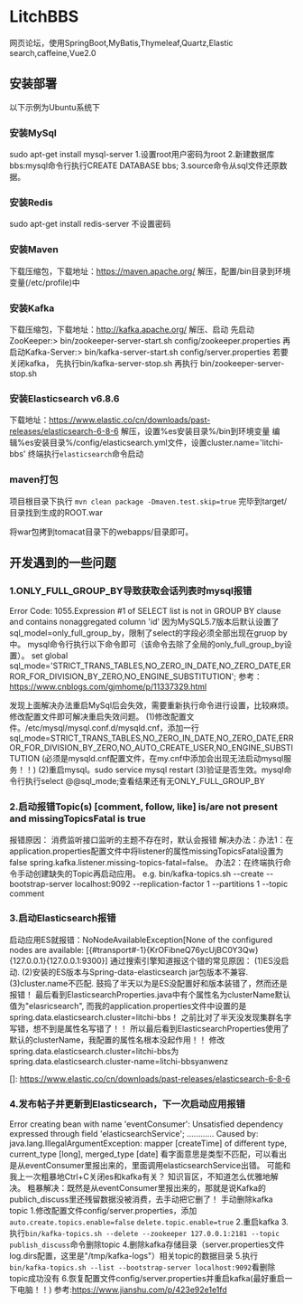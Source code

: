 # LitchBBS

网页论坛，使用SpringBoot,MyBatis,Thymeleaf,Quartz,Elastic search,caffeine,Vue2.0

## 安装部署
以下示例为Ubuntu系统下

### 安装MySql
sudo apt-get install mysql-server
1.设置root用户密码为root
2.新建数据库bbs:mysql命令行执行CREATE DATABASE bbs;
3.source命令从sql文件还原数据。

### 安装Redis
sudo apt-get install redis-server
不设置密码

### 安装Maven
下载压缩包，下载地址：https://maven.apache.org/
解压，配置/bin目录到环境变量(/etc/profile)中

### 安装Kafka
下载压缩包，下载地址：http://kafka.apache.org/
解压、启动
先启动ZooKeeper:> bin/zookeeper-server-start.sh config/zookeeper.properties
再启动Kafka-Server:> bin/kafka-server-start.sh config/server.properties
若要关闭kafka，
先执行bin/kafka-server-stop.sh
再执行 bin/zookeeper-server-stop.sh

### 安装Elasticsearch v6.8.6
下载地址：https://www.elastic.co/cn/downloads/past-releases/elasticsearch-6-8-6
解压，设置%es安装目录%/bin到环境变量
编辑%es安装目录%/config/elasticsearch.yml文件，设置cluster.name='litchi-bbs'
终端执行`elasticsearch`命令启动

### maven打包

项目根目录下执行
`mvn clean package -Dmaven.test.skip=true`
完毕到target/目录找到生成的ROOT.war

将war包拷到tomacat目录下的webapps/目录即可。


## 开发遇到的一些问题
### 1.ONLY_FULL_GROUP_BY导致获取会话列表时mysql报错
Error Code: 1055.Expression #1 of SELECT list is not in GROUP BY clause and contains nonaggregated column 'id'
因为MySQL5.7版本后默认设置了sql_model=only_full_group_by，限制了select的字段必须全部出现在gruop by中。
mysql命令行执行以下命令即可（该命令去除了全局的only_full_group_by设置）。
set global sql_mode='STRICT_TRANS_TABLES,NO_ZERO_IN_DATE,NO_ZERO_DATE,ERROR_FOR_DIVISION_BY_ZERO,NO_ENGINE_SUBSTITUTION';
参考：https://www.cnblogs.com/gjmhome/p/11337329.html

发现上面解决办法重启MySql后会失效，需要重新执行命令进行设置，比较麻烦。修改配置文件即可解决重启失效问题。
(1)修改配置文件。/etc/mysql/mysql.conf.d/mysqld.cnf，添加一行
  sql_mode=STRICT_TRANS_TABLES,NO_ZERO_IN_DATE,NO_ZERO_DATE,ERROR_FOR_DIVISION_BY_ZERO,NO_AUTO_CREATE_USER,NO_ENGINE_SUBSTITUTION
  (必须是mysqld.cnf配置文件，在my.cnf中添加会出现无法启动mysql服务！！)
(2)重启mysql。sudo service mysql restart
(3)验证是否生效。mysql命令行执行select @@sql_mode;查看结果还有无ONLY_FULL_GROUP_BY

### 2.启动报错Topic(s) [comment, follow, like] is/are not present and missingTopicsFatal is true
报错原因： 消费监听接口监听的主题不存在时，默认会报错
解决办法：办法1：在application.properties配置文件中将listener的属性missingTopicsFatal设置为false
spring.kafka.listener.missing-topics-fatal=false。
办法2：在终端执行命令手动创建缺失的Topic再启动应用。
e.g. bin/kafka-topics.sh --create --bootstrap-server localhost:9092 --replication-factor 1 --partitions 1 --topic comment

### 3.启动Elasticsearch报错
启动应用ES就报错：NoNodeAvailableException[None of the configured nodes are available: [{#transport#-1}{KrOFibneQ76ycUjBC0Y3Qw}{127.0.0.1}{127.0.0.1:9300}] 
通过搜索引擎知道报这个错的常见原因：
(1)ES没启动.
(2)安装的ES版本与Spring-data-elasticsearch jar包版本不兼容.
(3)cluster.name不匹配.
鼓捣了半天以为是ES没配置好和版本装错了，然而还是报错！
最后看到ElasticsearchProperties.java中有个属性名为clusterName默认值为"elasricsearch",
而我的application.properties文件中设置的是spring.data.elasticsearch.cluster=litchi-bbs！
之前比对了半天没发现集群名字写错，想不到是属性名写错了！！
所以最后看到ElasticsearchProperties使用了默认的clusterName，我配置的属性名根本没起作用！！
修改spring.data.elasticsearch.cluster=litchi-bbs为spring.data.elasticsearch.cluster-name=litchi-bbsyanwenz



[下载地址是]: https://www.elastic.co/cn/downloads/past-releases/elasticsearch-6-8-6

[]: https://www.elastic.co/cn/downloads/past-releases/elasticsearch-6-8-6

### 4.发布帖子并更新到Elasticsearch，下一次启动应用报错
Error creating bean with name 'eventConsumer': Unsatisfied dependency expressed through field 'elasticsearchService';
…………
Caused by: java.lang.IllegalArgumentException: mapper [createTime] of different type, current_type [long], merged_type [date]
看字面意思是类型不匹配，可以看出是从eventConsumer里报出来的，里面调用elasticsearchService出错。
可能和我上一次粗暴地Ctrl+C关闭es和kafka有关？
知识盲区，不知道怎么优雅地解决。
粗暴解决：既然是从eventConsumer里报出来的，那就是说Kafka的publich_discuss里还残留数据没被消费，去手动把它删了！
手动删除kafka topic
1.修改配置文件config/server.properties，添加
`auto.create.topics.enable=false`
`delete.topic.enable=true`
2.重启kafka
3.执行`bin/kafka-topics.sh --delete --zookeeper 127.0.0.1:2181 --topic publish_discuss`命令删除topic
4.删除kafka存储目录（server.properties文件log.dirs配置，这里是"/tmp/kafka-logs"）相关topic的数据目录
5.执行`bin/kafka-topics.sh --list --bootstrap-server localhost:9092`看删除topic成功没有
6.恢复配置文件config/server.properties并重启kafka(最好重启一下电脑！！)
参考:https://www.jianshu.com/p/423e92e1e1fd



